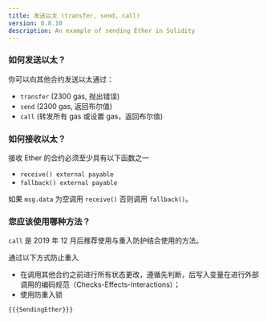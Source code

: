 ```yaml
---
title: 发送以太 (transfer, send, call)
version: 0.8.10
description: An example of sending Ether in Solidity
---
```


### 如何发送以太？

你可以向其他合约发送以太通过：

- `transfer` (2300 gas, 抛出错误)
- `send` (2300 gas, 返回布尔值)
- `call` (转发所有 gas 或设置 gas，返回布尔值)

### 如何接收以太？

接收 Ether 的合约必须至少具有以下函数之一

- `receive() external payable`
- `fallback() external payable`

如果 `msg.data` 为空调用 `receive()` 否则调用 `fallback()`。

### 您应该使用哪种方法？

`call` 是 2019 年 12 月后推荐使用与重入防护结合使用的方法。

通过以下方式防止重入

- 在调用其他合约之前进行所有状态更改，遵循先判断，后写入变量在进行外部调用的编码规范（Checks-Effects-Interactions）；
- 使用防重入锁

```solidity
{{{SendingEther}}}
```
